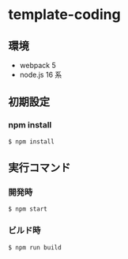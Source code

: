 # template-coding

## 環境

- webpack 5
- node.js 16 系

## 初期設定

### npm install

```
$ npm install
```

## 実行コマンド

### 開発時

```
$ npm start
```

### ビルド時

```
$ npm run build
```
